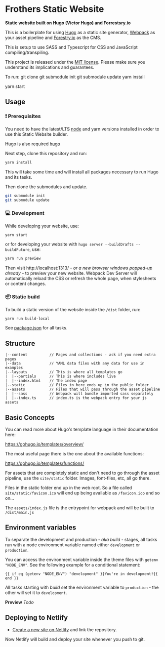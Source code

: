 # Frothers Static Website
**Static website built on Hugo (Victor Hugo) and Forrestsry.io**

This is a boilerplate for using [Hugo](https://gohugo.io/) as a static site generator, [Webpack](https://webpack.js.org/) as your asset pipeline and [Forestry.io](https://forestry.io/) as the CMS.

This is setup to use SASS and Typescript for CSS and JavaScript compiling/transpiling.

This project is released under the [MIT license](LICENSE). Please make sure you understand its implications and guarantees.

To run:
git clone
git submodule init
git submodule update
yarn install

yarn start


## Usage

### :exclamation: Prerequisites

You need to have the latest/LTS [node](https://nodejs.org/en/download/) and yarn versions installed in order to use this Static Website builder.

Hugo is also required [hugo](https://gohugo.io/)

Next step, clone this repository and run:

```bash
yarn install
```

This will take some time and will install all packages necessary to run Hugo and its tasks.

Then clone the submodules and update.

```bash
git submodule init
git submodule update
```

### :computer: Development

While developing your website, use:

```bash
yarn start
```

or for developing your website with `hugo server --buildDrafts --buildFuture`, use:

```bash
yarn run preview
```

Then visit http://localhost:1313/ _- or a new browser windows popped-up already -_ to preview your new website. Webpack Dev Server will automatically reload the CSS or refresh the whole page, when stylesheets or content changes.

### :package: Static build

To build a static version of the website inside the `/dist` folder, run:

```bash
yarn run build-local
```

See [package.json](package.json#L8) for all tasks.

## Structure

```
|--content          // Pages and collections - ask if you need extra pages
|--data             // YAML data files with any data for use in examples
|--layouts          // This is where all templates go
|  |--partials      // This is where includes live
|  |--index.html    // The index page
|--static           // Files in here ends up in the public folder
|--assets           // Files that will pass through the asset pipeline
|  |--sass          // Webpack will bundle imported sass separately
|  |--index.ts      // index.ts is the webpack entry for your js assets
```

## Basic Concepts

You can read more about Hugo's template language in their documentation here:

https://gohugo.io/templates/overview/

The most useful page there is the one about the available functions:

https://gohugo.io/templates/functions/

For assets that are completely static and don't need to go through the asset pipeline,
use the `site/static` folder. Images, font-files, etc, all go there.

Files in the static folder end up in the web root. So a file called `site/static/favicon.ico`
will end up being available as `/favicon.ico` and so on...

The `assets/index.js` file is the entrypoint for webpack and will be built to `/dist/main.js`


## Environment variables

To separate the development and production _- aka build -_ stages, all tasks run with a node environment variable named either `development` or `production`.

You can access the environment variable inside the theme files with `getenv "NODE_ENV"`. See the following example for a conditional statement:

    {{ if eq (getenv "NODE_ENV") "development" }}You're in development!{{ end }}

All tasks starting with _build_ set the environment variable to `production` - the other will set it to `development`.

**Preview**
*Todo*

## Deploying to Netlify

- [Create a new site on Netlify](https://app.netlify.com/start) and link the repository.

Now Netlify will build and deploy your site whenever you push to git.

